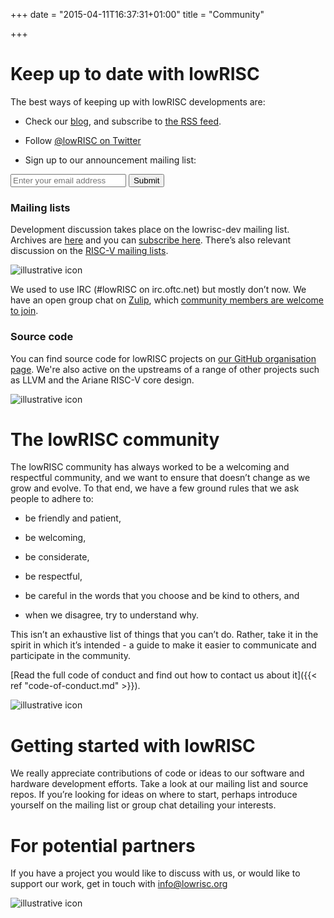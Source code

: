 +++
date = "2015-04-11T16:37:31+01:00"
title = "Community"

+++

# Keep up to date with lowRISC
The best ways of keeping up with lowRISC developments are:

 * Check our [blog](http://lowrisc.org/blog), and subscribe to [the RSS feed](https://www.lowrisc.org/index.xml).

 * Follow [@lowRISC on Twitter](https://twitter.com/lowRISC)

 * Sign up to our announcement mailing list:
  <form class="subscribe-form" action="http://subscribe.lowrisc.org/subscribe" method="post">
    <input name="email" type="email" placeholder="Enter your email address" required>
    <button type="submit" class="subscribe-button">Submit</button>
  </form>

### Mailing lists
Development discussion takes place on the lowrisc-dev mailing list. Archives are [here](https://listmaster.pepperfish.net/pipermail/lowrisc-dev-lists.lowrisc.org/) and you can [subscribe here](http://listmaster.pepperfish.net/cgi-bin/mailman/listinfo/lowrisc-dev-lists.lowrisc.org). There’s also relevant discussion on the [RISC-V mailing lists](http://riscv.org/mailing-lists/).

 ![illustrative icon](/img/chat.png "chat")

We used to use IRC (#lowRISC on irc.oftc.net) but mostly don’t now. We have an open group chat on [Zulip](https://zulipchat.com/), which [community members are welcome to join](https://lowrisc.zulipchat.com/register/).

### Source code
You can find source code for lowRISC projects on [our GitHub organisation page](https://github.com/lowrisc). We're also active on the upstreams of a range of other projects such as LLVM and the Ariane RISC-V core design.

 ![illustrative icon](/img/code.png "code")

# The lowRISC community
The lowRISC community has always worked to be a welcoming and respectful community, and we want to ensure that doesn’t change as we grow and evolve. To that end, we have a few ground rules that we ask people to adhere to:

 * be friendly and patient,

 * be welcoming,

 * be considerate,

 * be respectful,

 * be careful in the words that you choose and be kind to others, and

 * when we disagree, try to understand why.

This isn’t an exhaustive list of things that you can’t do. Rather, take it in the spirit in which it’s intended - a guide to make it easier to communicate and participate in the community.

[Read the full code of conduct and find out how to contact us about it]({{< ref "code-of-conduct.md" >}}).

 ![illustrative icon](/img/people.png "people")

# Getting started with lowRISC
We really appreciate contributions of code or ideas to our software and hardware development efforts. Take a look at our mailing list and source repos.  If you’re looking for ideas on where to start, perhaps introduce yourself on the mailing list or group chat detailing your interests.

# For potential partners
If you have a project you would like to discuss with us, or would like to support our work, get in touch with info@lowrisc.org

 ![illustrative icon](/img/handshake.png "handshake")

